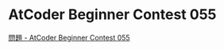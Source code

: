 AtCoder Beginner Contest 055
===

[問題 - AtCoder Beginner Contest 055](https://atcoder.jp/contests/abc055/tasks)
